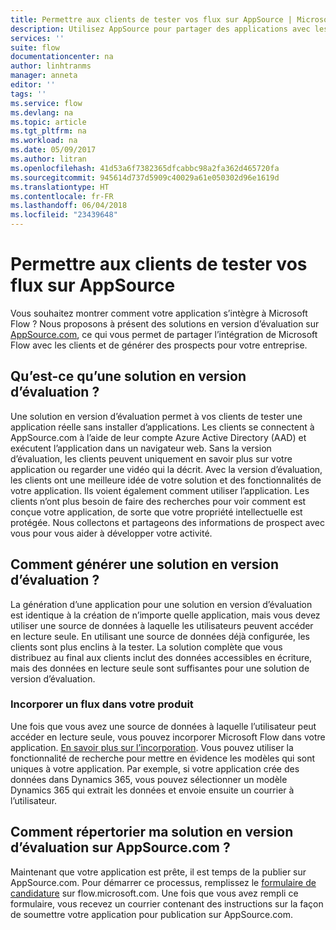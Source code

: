 ```yaml
---
title: Permettre aux clients de tester vos flux sur AppSource | Microsoft Docs
description: Utilisez AppSource pour partager des applications avec les clients et générer des prospects pour votre entreprise.
services: ''
suite: flow
documentationcenter: na
author: linhtranms
manager: anneta
editor: ''
tags: ''
ms.service: flow
ms.devlang: na
ms.topic: article
ms.tgt_pltfrm: na
ms.workload: na
ms.date: 05/09/2017
ms.author: litran
ms.openlocfilehash: 41d53a6f7382365dfcabbc98a2fa362d465720fa
ms.sourcegitcommit: 945614d737d5909c40029a61e050302d96e1619d
ms.translationtype: HT
ms.contentlocale: fr-FR
ms.lasthandoff: 06/04/2018
ms.locfileid: "23439648"
---
```

# <a name="let-customers-test-drive-your-flows-on-appsource"></a>Permettre aux clients de tester vos flux sur AppSource
Vous souhaitez montrer comment votre application s’intègre à Microsoft Flow ? Nous proposons à présent des solutions en version d’évaluation sur [AppSource.com](https://appsource.microsoft.com), ce qui vous permet de partager l’intégration de Microsoft Flow avec les clients et de générer des prospects pour votre entreprise.

## <a name="what-is-a-test-drive-solution"></a>Qu’est-ce qu’une solution en version d’évaluation ?
Une solution en version d’évaluation permet à vos clients de tester une application réelle sans installer d’applications. Les clients se connectent à AppSource.com à l’aide de leur compte Azure Active Directory (AAD) et exécutent l’application dans un navigateur web. Sans la version d’évaluation, les clients peuvent uniquement en savoir plus sur votre application ou regarder une vidéo qui la décrit. Avec la version d’évaluation, les clients ont une meilleure idée de votre solution et des fonctionnalités de votre application. Ils voient également comment utiliser l’application. Les clients n’ont plus besoin de faire des recherches pour voir comment est conçue votre application, de sorte que votre propriété intellectuelle est protégée. Nous collectons et partageons des informations de prospect avec vous pour vous aider à développer votre activité.

## <a name="how-do-i-build-a-test-drive-solution"></a>Comment générer une solution en version d’évaluation ?
La génération d’une application pour une solution en version d’évaluation est identique à la création de n’importe quelle application, mais vous devez utiliser une source de données à laquelle les utilisateurs peuvent accéder en lecture seule. En utilisant une source de données déjà configurée, les clients sont plus enclins à la tester. La solution complète que vous distribuez au final aux clients inclut des données accessibles en écriture, mais des données en lecture seule sont suffisantes pour une solution de version d’évaluation.

### <a name="embed-flow-into-your-product"></a>Incorporer un flux dans votre produit
Une fois que vous avez une source de données à laquelle l’utilisateur peut accéder en lecture seule, vous pouvez incorporer Microsoft Flow dans votre application. [En savoir plus sur l’incorporation](embed-flow-dev.md). Vous pouvez utiliser la fonctionnalité de recherche pour mettre en évidence les modèles qui sont uniques à votre application. Par exemple, si votre application crée des données dans Dynamics 365, vous pouvez sélectionner un modèle Dynamics 365 qui extrait les données et envoie ensuite un courrier à l’utilisateur. 

## <a name="how-do-i-list-my-test-drive-solution-on-appsourcecom"></a>Comment répertorier ma solution en version d’évaluation sur AppSource.com ?
Maintenant que votre application est prête, il est temps de la publier sur AppSource.com. Pour démarrer ce processus, remplissez le [formulaire de candidature](https://flow.microsoft.com/partners/get-listed/) sur flow.microsoft.com. Une fois que vous avez rempli ce formulaire, vous recevez un courrier contenant des instructions sur la façon de soumettre votre application pour publication sur AppSource.com.

